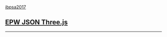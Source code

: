 <p style=margin: 10px 0 0 0; ><a href="https://ibpsa2017.github.io/" target="_blank">ibpsa2017</a></p>


## [EPW JSON Three.js]( index.html )

***
